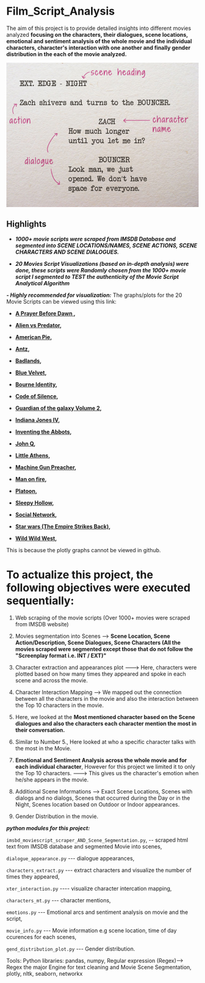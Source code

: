 [//]: # (Image References)

[image1]: ./film_script_template.jpg "Sample Output"


# Film_Script_Analysis

The aim of this project is to provide detailed insights into different movies analyzed **focusing on the characters, their dialogues, scene locations, emotional and sentiment analysis of the whole movie and the individual characters, character's interaction with one another and finally gender distribution in the each of the movie analyzed.**

![Sample Output][image1]

## Highlights

- ***1000+ movie scripts were scraped from IMSDB Database and segmented into SCENE LOCATIONS/NAMES, SCENE ACTIONS, SCENE CHARACTERS AND SCENE DIALOGUES.***

- ***20 Movies Script Visualizations (based on in-depth analysis) were done, these scripts were Randomly chosen from the 1000+ movie script I segmented to TEST the authenticity of the Movie Script Analytical Algorithm***

***- Highly recommended for visualization:***  The graphs/plots for the 20 Movie Scripts can be viewed using this link: 

- **[A Prayer Before Dawn ](https://nbviewer.jupyter.org/github/AdeboyeML/Film_Script_Analysis/blob/e2fec93a9fa163b49893788b46cecac29c51078a/A-Prayer-Before-Dawn_Movie_Analysis.ipynb),**

- **[Alien vs Predator](https://nbviewer.jupyter.org/github/AdeboyeML/Film_Script_Analysis/blob/e2fec93a9fa163b49893788b46cecac29c51078a/Alien_vs_Predator_Movie_Analysis.ipynb),**

- **[American Pie](https://nbviewer.jupyter.org/github/AdeboyeML/Film_Script_Analysis/blob/e2fec93a9fa163b49893788b46cecac29c51078a/American-Pie_Movie_Analysis.ipynb),**

- **[Antz](https://nbviewer.jupyter.org/github/AdeboyeML/Film_Script_Analysis/blob/e2fec93a9fa163b49893788b46cecac29c51078a/Antz_Movie_Analysis.ipynb),**

- **[Badlands](https://nbviewer.jupyter.org/github/AdeboyeML/Film_Script_Analysis/blob/e2fec93a9fa163b49893788b46cecac29c51078a/Badlands_Movie_Analysis.ipynb),**

- **[Blue Velvet](https://nbviewer.jupyter.org/github/AdeboyeML/Film_Script_Analysis/blob/e2fec93a9fa163b49893788b46cecac29c51078a/Blue_Velvet_Movie_Analysis.ipynb),**

- **[Bourne Identity](https://nbviewer.jupyter.org/github/AdeboyeML/Film_Script_Analysis/blob/e2fec93a9fa163b49893788b46cecac29c51078a/Bourne_Identity_Movie_Analysis.ipynb),**

- **[Code of Silence](https://nbviewer.jupyter.org/github/AdeboyeML/Film_Script_Analysis/blob/e2fec93a9fa163b49893788b46cecac29c51078a/Code_of_Silence_Movie_Analysis.ipynb),**

- **[Guardian of the galaxy Volume 2](https://nbviewer.jupyter.org/github/AdeboyeML/Film_Script_Analysis/blob/e2fec93a9fa163b49893788b46cecac29c51078a/Guardian_of_the_galaxy_vol2_Movie_analysis.ipynb),**

- **[Indiana Jones IV](https://nbviewer.jupyter.org/github/AdeboyeML/Film_Script_Analysis/blob/e2fec93a9fa163b49893788b46cecac29c51078a/Indiana_Jones_IV_Movie_Analysis.ipynb),**

- **[Inventing the Abbots](https://nbviewer.jupyter.org/github/AdeboyeML/Film_Script_Analysis/blob/e2fec93a9fa163b49893788b46cecac29c51078a/Inventing_the_Abbots_Movie_Analysis.ipynb),**

- **[John Q](https://nbviewer.jupyter.org/github/AdeboyeML/Film_Script_Analysis/blob/e2fec93a9fa163b49893788b46cecac29c51078a/John_Q_Movie_Analysis.ipynb),**

- **[Little Athens](https://nbviewer.jupyter.org/github/AdeboyeML/Film_Script_Analysis/blob/e2fec93a9fa163b49893788b46cecac29c51078a/Little_Athens_Movie_Analysis.ipynb),**

- **[Machine Gun Preacher](https://nbviewer.jupyter.org/github/AdeboyeML/Film_Script_Analysis/blob/e2fec93a9fa163b49893788b46cecac29c51078a/Machine_Gun_Preacher_Movie_Analysis.ipynb),**

- **[Man on fire](https://nbviewer.jupyter.org/github/AdeboyeML/Film_Script_Analysis/blob/e2fec93a9fa163b49893788b46cecac29c51078a/Man_on_fire_Movie_Analysis.ipynb),**

- **[Platoon](https://nbviewer.jupyter.org/github/AdeboyeML/Film_Script_Analysis/blob/e2fec93a9fa163b49893788b46cecac29c51078a/Platoon_Movie_Analysis.ipynb),**

- **[Sleepy Hollow](https://nbviewer.jupyter.org/github/AdeboyeML/Film_Script_Analysis/blob/e2fec93a9fa163b49893788b46cecac29c51078a/Sleepy_Hollow_Movie_Analysis.ipynb),**

- **[Social Network](https://nbviewer.jupyter.org/github/AdeboyeML/Film_Script_Analysis/blob/e2fec93a9fa163b49893788b46cecac29c51078a/Social_Network_Movie_Analysis.ipynb),**

- **[Star wars (The Empire Strikes Back)](https://nbviewer.jupyter.org/github/AdeboyeML/Film_Script_Analysis/blob/e2fec93a9fa163b49893788b46cecac29c51078a/Star-Wars-The-Empire-Strikes-Back_Movie_Analysis.ipynb),**

- **[Wild Wild West](https://nbviewer.jupyter.org/github/AdeboyeML/Film_Script_Analysis/blob/e2fec93a9fa163b49893788b46cecac29c51078a/Wild_Wild_West_Movie_Analysis.ipynb),**


This is because the plotly graphs cannot be viewed in github.



# To actualize this project, the following objectives were executed sequentially:

1. Web scraping of the movie scripts (Over 1000+ movies were scraped from IMSDB website)


2. Movies segmentation into Scenes --> **Scene Location, Scene Action/Description, Scene Dialogues, Scene Characters (All the movies scraped were segmented except those that do not follow the "Screenplay format i.e. INT / EXT)"**


3. Character extraction and appearances plot ---> Here, characters were plotted based on how many times they appeared and spoke in each scene and across the movie.


4. Character Interaction Mapping --> We mapped out the connection between all the characters in the movie and also the interaction between the Top 10 characters in the movie.


5. Here, we looked at the **Most mentioned character based on the Scene dialogues and also the characters each character mention the most in their conversation.**


6. Similar to Number 5., Here looked at who a specific character talks with the most in the Movie.


7. **Emotional and Sentiment Analysis across the whole movie and for each individual character**, However for this project we limited it to only the Top 10 characters. ---> This gives us the character's emotion when he/she appears in the movie.


8. Additional Scene Informations --> Exact Scene Locations, Scenes with dialogs and no dialogs, Scenes that occurred during the Day or in the Night, Scenes location based on Outdoor or Indoor appearances.


9. Gender Distribution in the movie.







***python modules for this project:***

`imsbd_moviescript_scraper_AND_Scene_Segmentation.py`,  -- scraped html text from IMSDB database and segmented Movie into scenes, 

`dialogue_appearance.py` --- dialogue appearances,

`characters_extract.py` --- extract characters and visualize the number of times they appeared,

`xter_interaction.py`   ---- visualize character intercation mapping,

`characters_mt.py`  --- character mentions, 

`emotions.py`  --- Emotional arcs and sentiment analysis on movie and the script,

`movie_info.py` --- Movie information e.g scene location, time of day ccurences for each scenes,

`gend_distribution_plot.py`  --- Gender distribution.






Tools: Python libraries: pandas, numpy, Regular expression (Regex)--> Regex the major Engine for text cleaning and Movie Scene Segmentation, plotly, nltk, seaborn, networkx
